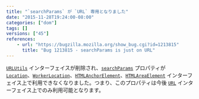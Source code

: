 ```yaml
---
title: "`searchParams` が `URL` 専用となりました"
date: "2015-11-28T19:24:00-08:00"
categories: ["dom"]
tags: []
versions: ["45"]
references:
    - url: "https://bugzilla.mozilla.org/show_bug.cgi?id=1213815"
      title: "Bug 1213815 - searchParams is just on URL"
---
```

[`URLUtils`](https://developer.mozilla.org/docs/Web/API/URLUtils) インターフェイスが削除され、[`searchParams`](https://developer.mozilla.org/docs/Web/API/URLUtils/searchParams) プロパティが [`Location`](https://developer.mozilla.org/docs/Web/API/Location)、[`WorkerLocation`](https://developer.mozilla.org/docs/Web/API/WorkerLocation)、[`HTMLAnchorElement`](https://developer.mozilla.org/docs/Web/API/HTMLAnchorElement)、[`HTMLAreaElement`](https://developer.mozilla.org/docs/Web/API/HTMLAreaElement) インターフェイス上で利用できなくなりました。つまり、このプロパティは今後 [`URL`](https://developer.mozilla.org/docs/Web/API/URL) インターフェイス上でのみ利用可能となります。
